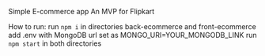 Simple E-commerce app 
An MVP for Flipkart

How to run:
run `npm i` in directories back-ecommerce and front-ecommerce
add .env with MongoDB url set as MONGO_URI=YOUR_MONGODB_LINK
run `npm start` in both directories
